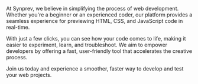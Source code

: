 At Synprev, we believe in simplifying the process of web development. Whether you're a beginner or an experienced coder, our platform provides a seamless experience for previewing HTML, CSS, and JavaScript code in real-time.

With just a few clicks, you can see how your code comes to life, making it easier to experiment, learn, and troubleshoot. We aim to empower developers by offering a fast, user-friendly tool that accelerates the creative process.

Join us today and experience a smoother, faster way to develop and test your web projects.
